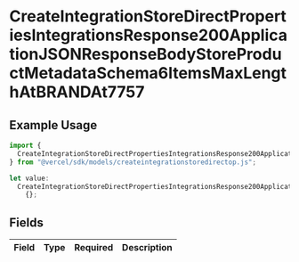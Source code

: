 # CreateIntegrationStoreDirectPropertiesIntegrationsResponse200ApplicationJSONResponseBodyStoreProductMetadataSchema6ItemsMaxLengthAtBRANDAt7757

## Example Usage

```typescript
import {
  CreateIntegrationStoreDirectPropertiesIntegrationsResponse200ApplicationJSONResponseBodyStoreProductMetadataSchema6ItemsMaxLengthAtBRANDAt7757,
} from "@vercel/sdk/models/createintegrationstoredirectop.js";

let value:
  CreateIntegrationStoreDirectPropertiesIntegrationsResponse200ApplicationJSONResponseBodyStoreProductMetadataSchema6ItemsMaxLengthAtBRANDAt7757 =
    {};
```

## Fields

| Field       | Type        | Required    | Description |
| ----------- | ----------- | ----------- | ----------- |